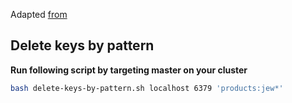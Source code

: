 Adapted [from](https://blog.al4.co.nz/2014/08/safely-running-bulk-operations-on-redis-with-lua-scripts/) 

## Delete keys by pattern

**Run following script by targeting master on your cluster**  
```sh
bash delete-keys-by-pattern.sh localhost 6379 'products:jew*'
```
